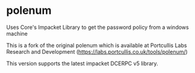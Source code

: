 # polenum
Uses Core's Impacket Library to get the password policy from a windows machine

This is a fork of the original polenum which is available at Portcullis Labs Research and Development (https://labs.portcullis.co.uk/tools/polenum/)

This version supports the latest impacket DCERPC v5 library.
